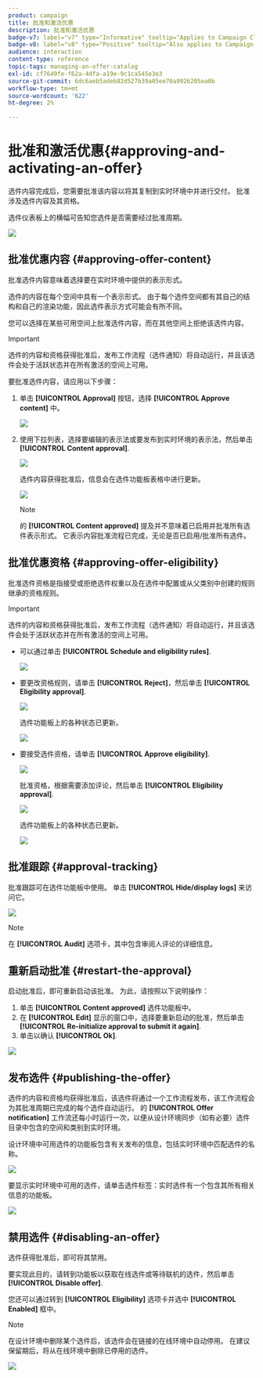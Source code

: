 ```yaml
---
product: campaign
title: 批准和激活优惠
description: 批准和激活优惠
badge-v7: label="v7" type="Informative" tooltip="Applies to Campaign Classic v7"
badge-v8: label="v8" type="Positive" tooltip="Also applies to Campaign v8"
audience: interaction
content-type: reference
topic-tags: managing-an-offer-catalog
exl-id: cf7649fe-f62a-4dfa-a19e-9c1ca545e3e3
source-git-commit: 6dc6aeb5adeb82d527b39a05ee70a9926205ea0b
workflow-type: tm+mt
source-wordcount: '622'
ht-degree: 2%

---
```


# 批准和激活优惠{#approving-and-activating-an-offer}



选件内容完成后，您需要批准该内容以将其复制到实时环境中并进行交付。 批准涉及选件内容及其资格。

选件仪表板上的横幅可告知您选件是否需要经过批准周期。

![](assets/offer_validate_001.png)

## 批准优惠内容 {#approving-offer-content}

批准选件内容意味着选择要在实时环境中提供的表示形式。

选件的内容在每个空间中具有一个表示形式。 由于每个选件空间都有其自己的结构和自己的渲染功能，因此选件表示方式可能会有所不同。

您可以选择在某些可用空间上批准选件内容，而在其他空间上拒绝该选件内容。

>[!IMPORTANT]
>
>选件的内容和资格获得批准后，发布工作流程（选件通知）将自动运行，并且该选件会处于活跃状态并在所有激活的空间上可用。

要批准选件内容，请应用以下步骤：

1. 单击 **[!UICONTROL Approval]** 按钮，选择 **[!UICONTROL Approve content]** 中。

   ![](assets/offer_validate_002.png)

1. 使用下拉列表，选择要编辑的表示法或要发布到实时环境的表示法，然后单击 **[!UICONTROL Content approval]**.

   ![](assets/offer_validate_003.png)

   选件内容获得批准后，信息会在选件功能板表格中进行更新。

   ![](assets/offer_validate_004.png)

   >[!NOTE]
   >
   >的 **[!UICONTROL Content approved]** 提及并不意味着已启用并批准所有选件表示形式。 它表示内容批准流程已完成，无论是否已启用/批准所有选件。

## 批准优惠资格 {#approving-offer-eligibility}

批准选件资格是指接受或拒绝选件权重以及在选件中配置或从父类别中创建的规则继承的资格规则。

>[!IMPORTANT]
>
>选件的内容和资格获得批准后，发布工作流程（选件通知）将自动运行，并且该选件会处于活跃状态并在所有激活的空间上可用。

* 可以通过单击 **[!UICONTROL Schedule and eligibility rules]**.

   ![](assets/offer_validate_005.png)

* 要更改资格规则，请单击 **[!UICONTROL Reject]**，然后单击 **[!UICONTROL Eligibility approval]**.

   ![](assets/offer_validate_007.png)

   选件功能板上的各种状态已更新。

   ![](assets/offer_validate_006.png)

* 要接受选件资格，请单击 **[!UICONTROL Approve eligibility]**.

   ![](assets/offer_validate_008.png)

   批准资格，根据需要添加评论，然后单击 **[!UICONTROL Eligibility approval]**.

   ![](assets/offer_validate_009.png)

   选件功能板上的各种状态已更新。

   ![](assets/offer_validate_010.png)

## 批准跟踪 {#approval-tracking}

批准跟踪可在选件功能板中使用。 单击 **[!UICONTROL Hide/display logs]** 来访问它。

![](assets/offer_validate_012.png)

>[!NOTE]
>
>在 **[!UICONTROL Audit]** 选项卡，其中包含审阅人评论的详细信息。

## 重新启动批准 {#restart-the-approval}

启动批准后，即可重新启动该批准。 为此，请按照以下说明操作：

1. 单击 **[!UICONTROL Content approved]** 选件功能板中。
1. 在 **[!UICONTROL Edit]** 显示的窗口中，选择要重新启动的批准，然后单击 **[!UICONTROL Re-initialize approval to submit it again]**.
1. 单击以确认 **[!UICONTROL Ok]**.

![](assets/offer_validate_013.png)

## 发布选件 {#publishing-the-offer}

选件的内容和资格均获得批准后，该选件将通过一个工作流程发布，该工作流程会为其批准周期已完成的每个选件自动运行。 的 **[!UICONTROL Offer notification]** 工作流还每小时运行一次，以便从设计环境同步（如有必要）选件目录中包含的空间和类别到实时环境。

设计环境中可用选件的功能板包含有关发布的信息，包括实时环境中匹配选件的名称。

![](assets/offer_golive_001.png)

要显示实时环境中可用的选件，请单击选件标签：实时选件有一个包含其所有相关信息的功能板。

![](assets/offer_golive_002.png)

## 禁用选件 {#disabling-an-offer}

选件获得批准后，即可将其禁用。

要实现此目的，请转到功能板以获取在线选件或等待联机的选件，然后单击 **[!UICONTROL Disable offer]**.

您还可以通过转到 **[!UICONTROL Eligibility]** 选项卡并选中 **[!UICONTROL Enabled]** 框中。

>[!NOTE]
>
>在设计环境中删除某个选件后，该选件会在链接的在线环境中自动停用。 在建议保留期后，将从在线环境中删除已停用的选件。

![](assets/offer_preview_deactivate.png)
